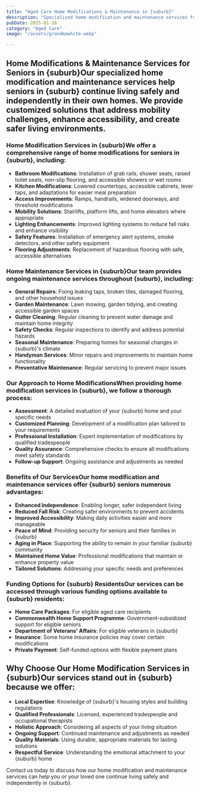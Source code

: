 ```yaml
---
title: "Aged Care Home Modifications & Maintenance in {suburb}"
description: "Specialized home modification and maintenance services for seniors in {suburb}, designed to enhance safety, accessibility, and independent living. Our experienced team creates tailored solutions to meet your specific needs."
pubDate: 2025-01-26
category: "Aged Care"
image: "/assets/grandmawhite.webp"

---
```


## Home Modifications & Maintenance Services for Seniors in {suburb}Our specialized home modification and maintenance services help seniors in {suburb} continue living safely and independently in their own homes. We provide customized solutions that address mobility challenges, enhance accessibility, and create safer living environments.

### Home Modification Services in {suburb}We offer a comprehensive range of home modifications for seniors in {suburb}, including:

- **Bathroom Modifications**: Installation of grab rails, shower seats, raised toilet seats, non-slip flooring, and accessible showers or wet rooms
- **Kitchen Modifications**: Lowered countertops, accessible cabinets, lever taps, and adaptations for easier meal preparation
- **Access Improvements**: Ramps, handrails, widened doorways, and threshold modifications
- **Mobility Solutions**: Stairlifts, platform lifts, and home elevators where appropriate
- **Lighting Enhancements**: Improved lighting systems to reduce fall risks and enhance visibility
- **Safety Features**: Installation of emergency alert systems, smoke detectors, and other safety equipment
- **Flooring Adjustments**: Replacement of hazardous flooring with safe, accessible alternatives

### Home Maintenance Services in {suburb}Our team provides ongoing maintenance services throughout {suburb}, including:

- **General Repairs**: Fixing leaking taps, broken tiles, damaged flooring, and other household issues
- **Garden Maintenance**: Lawn mowing, garden tidying, and creating accessible garden spaces
- **Gutter Cleaning**: Regular cleaning to prevent water damage and maintain home integrity
- **Safety Checks**: Regular inspections to identify and address potential hazards
- **Seasonal Maintenance**: Preparing homes for seasonal changes in {suburb}'s climate
- **Handyman Services**: Minor repairs and improvements to maintain home functionality
- **Preventative Maintenance**: Regular servicing to prevent major issues

### Our Approach to Home ModificationsWhen providing home modification services in {suburb}, we follow a thorough process:

- **Assessment**: A detailed evaluation of your {suburb} home and your specific needs
- **Customized Planning**: Development of a modification plan tailored to your requirements
- **Professional Installation**: Expert implementation of modifications by qualified tradespeople
- **Quality Assurance**: Comprehensive checks to ensure all modifications meet safety standards
- **Follow-up Support**: Ongoing assistance and adjustments as needed

### Benefits of Our ServicesOur home modification and maintenance services offer {suburb} seniors numerous advantages:

- **Enhanced Independence**: Enabling longer, safer independent living
- **Reduced Fall Risk**: Creating safer environments to prevent accidents
- **Improved Accessibility**: Making daily activities easier and more manageable
- **Peace of Mind**: Providing security for seniors and their families in {suburb}
- **Aging in Place**: Supporting the ability to remain in your familiar {suburb} community
- **Maintained Home Value**: Professional modifications that maintain or enhance property value
- **Tailored Solutions**: Addressing your specific needs and preferences

### Funding Options for {suburb} ResidentsOur services can be accessed through various funding options available to {suburb} residents:

- **Home Care Packages**: For eligible aged care recipients
- **Commonwealth Home Support Programme**: Government-subsidized support for eligible seniors
- **Department of Veterans' Affairs**: For eligible veterans in {suburb}
- **Insurance**: Some home insurance policies may cover certain modifications
- **Private Payment**: Self-funded options with flexible payment plans

## Why Choose Our Home Modification Services in {suburb}Our services stand out in {suburb} because we offer:

- **Local Expertise**: Knowledge of {suburb}'s housing styles and building regulations
- **Qualified Professionals**: Licensed, experienced tradespeople and occupational therapists
- **Holistic Approach**: Considering all aspects of your living situation
- **Ongoing Support**: Continued maintenance and adjustments as needed
- **Quality Materials**: Using durable, appropriate materials for lasting solutions
- **Respectful Service**: Understanding the emotional attachment to your {suburb} home

Contact us today to discuss how our home modification and maintenance services can help you or your loved one continue living safely and independently in {suburb}.

